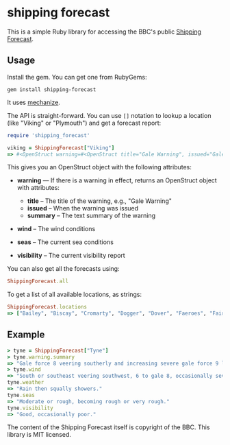 shipping forecast
==================

This is a simple Ruby library for accessing the BBC's public [Shipping
Forecast](http://www.bbc.co.uk/weather/coast_and_sea/shipping_forecast).

Usage
-------

Install the gem. You can get one from RubyGems:

```
gem install shipping-forecast
```

It uses [mechanize](https://github.com/sparklemotion/mechanize).

The API is straight-forward. You can use `[]` notation to lookup
a location (like "Viking" or "Plymouth") and get a forecast report:

```ruby
require 'shipping_forecast'

viking = ShippingForecast["Viking"]
=> #<OpenStruct warning=#<OpenStruct title="Gale Warning", issued="Gale warning issued 2 January 15:47 UTC", summary="Southeasterly gale force 8, increasing severe gale force 9 later">, location="Viking", wind="Southerly or southeasterly 7 to severe gale 9.", seas="Rough or very rough, occasionally high later.", weather="Rain or squally showers.", visibility="Good, occasionally poor.">
```

This gives you an OpenStruct object with the following attributes:

* **warning** — If there is a warning in effect, returns an OpenStruct
object with attributes:
   * **title** – The title of the warning, e.g., "Gale Warning"
   * **issued** – When the warning was issued
   * **summary** – The text summary of the warning

* **wind** – The wind conditions

* **seas** – The current sea conditions

* **visibility** – The current visibility report

You can also get all the forecasts using:

```ruby
ShippingForecast.all
```

To get a list of all available locations, as strings:

```ruby
ShippingForecast.locations
=> ["Bailey", "Biscay", "Cromarty", "Dogger", "Dover", "Faeroes", "Fair Isle", "Fastnet", "Fisher", "FitzRoy", "Forth", "Forties", "German Bight", "Hebrides", "Humber", "Irish Sea", "Lundy", "Malin", "North Utsire", "Plymouth", "Portland", "Rockall", "Shannon", "Sole", "South Utsire", "Southeast Iceland", "Thames", "Trafalgar", "Tyne", "Viking", "Wight"]
```

Example
---------

```ruby
> tyne = ShippingForecast["Tyne"]
> tyne.warning.summary
=> "Gale force 8 veering southerly and increasing severe gale force 9 later"
> tyne.wind
=> "South or southeast veering southwest, 6 to gale 8, occasionally severe gale 9."
tyne.weather
=> "Rain then squally showers."
tyne.seas
=> "Moderate or rough, becoming rough or very rough."
tyne.visibility
=> "Good, occasionally poor."
```


The content of the Shipping Forecast itself is copyright of the BBC. This
library is MIT licensed.

